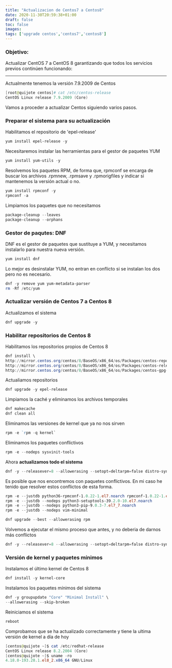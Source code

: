 ```yaml
---
title: "Actualizacion de Centos7 a Centos8"
date: 2020-11-30T20:59:38+01:00
draft: false
toc: false
images:
tags: ['upgrade centos','centos7','centos8']
---
```


### Objetivo:

Actualizar CentOS 7 a CentOS 8 garantizando que todos los servicios previos continúen funcionando:
_____________________________________________________________

Actualmente tenemos la versión 7.9.2009 de Centos

```powershell
[root@quijote centos]# cat /etc/centos-release
CentOS Linux release 7.9.2009 (Core)
```

Vamos a proceder a actualizar Centos siguiendo varios pasos.

### Preparar el sistema para su actualización

Habilitamos el repositorio de 'epel-release'

```powershell
yum install epel-release -y
```

Necesitaremos instalar las herramientas para el gestor de paquetes YUM

```powershell
yum install yum-utils -y
```

Resolvemos los paquetes RPM, de forma que, rpmconf se encarga de buscar los archivos .rpmnew, .rpmsave y .rpmorigfiles y indicar si mantenemos la versión actual o no.

```powershell
yum install rpmconf -y
rpmconf -a
```

Limpiamos los paquetes que no necesitamos

```powershell
package-cleanup --leaves
package-cleanup --orphans
```

### Gestor de paqutes: DNF

DNF es el gestor de paquetes que sustituye a YUM, y necesitamos instalarlo para nuestra nueva versión.

```powershell
yum install dnf
```

Lo mejor es desinstalar YUM, no entran en conflicto si se instalan los dos pero no es necesario.

```powershell
dnf -y remove yum yum-metadata-parser
rm -Rf /etc/yum
```

### Actualizar versión de Centos 7 a Centos 8

Actualizamos el sistema

```powershell
dnf upgrade -y
```
### Habilitar repositorios de Centos 8

Habilitamos los repositorios propios de Centos 8

```powershell
dnf install \
http://mirror.centos.org/centos/8/BaseOS/x86_64/os/Packages/centos-repos-8.2-2.2004.0.1.el8.x86_64.rpm \
http://mirror.centos.org/centos/8/BaseOS/x86_64/os/Packages/centos-release-8.2-2.2004.0.1.el8.x86_64.rpm \
http://mirror.centos.org/centos/8/BaseOS/x86_64/os/Packages/centos-gpg-keys-8.2-2.2004.0.1.el8.noarch.rpm

```
Actualiamos repositorios

```powershell
dnf upgrade -y epel-release
```
Limpiamos la caché y eliminamos los archivos temporales

```powershell
dnf makecache
dnf clean all
```
Eliminamos las versiones de kernel que ya no nos sirven

```powershell
rpm -e `rpm -q kernel`
```

Eliminamos los paquetes conflictivos

```powershell
rpm -e --nodeps sysvinit-tools

```

Ahora **actualizamos todo el sistema**

```powershell
dnf -y --releasever=8 --allowerasing --setopt=deltarpm=false distro-sync
```
Es posible que nos encontremos con paquetes conflictivos. En mi caso he tenido que resolver estos conflictos de esta forma.

```powershell
rpm -e --justdb python36-rpmconf-1.0.22-1.el7.noarch rpmconf-1.0.22-1.el7.noarch
rpm -e --justdb --nodeps python3-setuptools-39.2.0-10.el7.noarch
rpm -e --justdb --nodeps python3-pip-9.0.3-7.el7_7.noarch
rpm -e --justdb --nodeps vim-minimal

dnf upgrade --best --allowerasing rpm
```

Volvemos a ejecutar el mismo proceso que antes, y no deberia de darnos más conflictos

```powershell
dnf -y --releasever=8 --allowerasing --setopt=deltarpm=false distro-sync
```
### Versión de kernel y paquetes mínimos

Instalamos el último kernel de Centos 8

```powershell
dnf install -y kernel-core
```

Instalamos los paquetes mínimos del sistema

```powershell
dnf -y groupupdate "Core" "Minimal Install" \
--allowerasing --skip-broken
```
Reiniciamos el sistema

```powershell
reboot
```

Comprobamos que se ha actualizado correctamente y tiene la ultima versión de kernel a día de hoy

```powershell
[centos@quijote ~]$ cat /etc/redhat-release
CentOS Linux release 8.2.2004 (Core) 
[centos@quijote ~]$ uname -ro
4.18.0-193.28.1.el8_2.x86_64 GNU/Linux

```